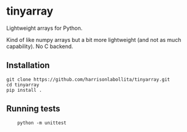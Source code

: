 # tinyarray

Lightweight arrays for Python. 

Kind of like numpy arrays but a bit more lightweight (and not as much capability). No C backend.

## Installation
```shell
git clone https://github.com/harrisonlabollita/tinyarray.git
cd tinyarray
pip install .
```

## Running tests

```shell
	python -m unittest
```

